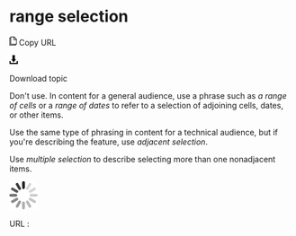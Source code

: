 # range selection

![Copy URL](media/range-selection/Copy.png)
Copy URL

![Download](media/range-selection/Download.png)

Download topic

Don't use. In content for a general audience, use a phrase such as *a range of cells* or a *range of dates* to refer to a selection of adjoining cells, dates, or other items.

Use the same type of phrasing in content for a technical audience, but if you're describing the feature, use *adjacent selection*.

Use *multiple selection* to describe selecting more than one nonadjacent items.

![In progress](media/range-selection/activity-large.gif)

URL :
